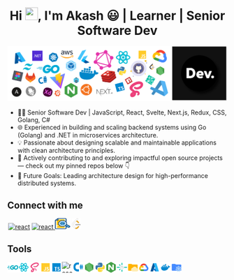 <h1 align="center">Hi <img src="https://github.com/TheDudeThatCode/TheDudeThatCode/blob/master/Assets/Hi.gif" height="29px" width="29px" />, I'm Akash 😃 | Learner | Senior Software Dev </h1>

![](https://raw.githubusercontent.com/akash-aman/akash-aman/main/icons/back.svg)

- 👨‍💻 Senior Software Dev | JavaScript, React, Svelte, Next.js, Redux, CSS, Golang, C#
- 🌐 Experienced in building and scaling backend systems using Go (Golang) and .NET in microservices architecture.
- 💡 Passionate about designing scalable and maintainable applications with clean architecture principles.
- 🚀 Actively contributing to and exploring impactful open source projects — check out my pinned repos below 👇
- 🎯 Future Goals: Leading architecture design for high-performance distributed systems.

## Connect with me
<p align="left">

<a  href="https://www.linkedin.com/in/aman-akash/"><img style="margin-left:2px" src="https://raw.githubusercontent.com/gilbarbara/logos/master/logos/linkedin-icon.svg" alt="react" width="35" height="25" /></a>
<a  href="mailto:sir.akashaman@gmail.com"><img src="https://raw.githubusercontent.com/gilbarbara/logos/master/logos/google-gmail.svg" alt="react" width="35" height="25" />
  <a alt="resume"  href="https://drive.google.com/file/d/1ktL10iZd8rbtyX8QbXvx04SoLqpommK4/view?usp=sharing" target="_blank"><img src="https://raw.githubusercontent.com/akash-aman/akash-aman/main/icons/cv.svg" alt="react" width="35" height="25" /></a>
  [<img src="https://raw.githubusercontent.com/akash-aman/akash-aman/main/icons/leetcode.svg" style="height: 25px; width:20px;"/>](https://leetcode.com/akash-aman/)
</p>

## Tools

<p style="display: flex">
<img src="https://raw.githubusercontent.com/material-extensions/vscode-material-icon-theme/main/icons/go.svg" alt="Kubernetes" width="25" height="25" />
<img src="https://raw.githubusercontent.com/PKief/vscode-material-icon-theme/main/icons/react.svg" alt="react" width="25" height="25" />
<img src="https://raw.githubusercontent.com/PKief/vscode-material-icon-theme/main/icons/sass.svg" alt="sass" width="25" height="25" />
<img src="https://raw.githubusercontent.com/PKief/vscode-material-icon-theme/main/icons/javascript.svg" alt="javascript" width="25" height="25" />
<img src="https://raw.githubusercontent.com/PKief/vscode-material-icon-theme/main/icons/typescript.svg" alt="typescript" width="25" height="25" />
<img src="https://raw.githubusercontent.com/gilbarbara/logos/master/logos/graphql.svg" alt="react" width="25" height="25" />
<img src="https://raw.githubusercontent.com/PKief/vscode-material-icon-theme/main/icons/csharp.svg" alt=".NET" width="25" height="25" />
<img src="https://raw.githubusercontent.com/PKief/vscode-material-icon-theme/main/icons/nodejs_alt.svg" alt="nodejs" width="25" height="25" />
<img src="https://raw.githubusercontent.com/PKief/vscode-material-icon-theme/main/icons/python.svg" alt="python" width="25" height="25" />
<img src="https://raw.githubusercontent.com/PKief/vscode-material-icon-theme/main/icons/nginx.svg" alt="nginx" width="25" height="25" />
<img src="https://raw.githubusercontent.com/PKief/vscode-material-icon-theme/main/icons/netlify.svg" alt="netlify" width="25" height="25" />
<img src="https://raw.githubusercontent.com/PKief/vscode-material-icon-theme/main/icons/folder-aws.svg" alt="aws" width="25" height="25" />
<img src="https://raw.githubusercontent.com/PKief/vscode-material-icon-theme/main/icons/gcp.svg" alt="gcp" width="25" height="25" />
<img src="https://raw.githubusercontent.com/PKief/vscode-material-icon-theme/main/icons/azure.svg" alt="azure" width="25" height="25" />
<img src="https://raw.githubusercontent.com/PKief/vscode-material-icon-theme/main/icons/docker.svg" alt="Docker" width="25" height="25" />
<img src="https://raw.githubusercontent.com/PKief/vscode-material-icon-theme/main/icons/folder-kubernetes.svg" alt="Kubernetes" width="25" height="25" />
</p>




